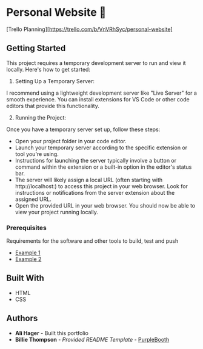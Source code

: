# Personal Website :partying_face:

[Trello Planning][https://trello.com/b/VnVRhSyc/personal-website]

## Getting Started

This project requires a temporary development server to run and view it locally. Here's how to get started:

1. Setting Up a Temporary Server:

I recommend using a lightweight development server like "Live Server" for a smooth experience. You can install extensions for VS Code or other code editors that provide this functionality.

2. Running the Project:

Once you have a temporary server set up, follow these steps:

- Open your project folder in your code editor.
- Launch your temporary server according to the specific extension or tool you're using.
- Instructions for launching the server typically involve a button or command within the extension or a built-in option in the editor's status bar.
- The server will likely assign a local URL (often starting with http://localhost:) to access this project in your web browser. Look for instructions or notifications from the server extension about the assigned URL.
- Open the provided URL in your web browser. You should now be able to view your project running locally.

### Prerequisites

Requirements for the software and other tools to build, test and push

- [Example 1](https://www.example.com)
- [Example 2](https://www.example.com)

## Built With

- HTML
- CSS

## Authors

- **Ali Hager** - Built this portfolio
- **Billie Thompson** - _Provided README Template_ -
  [PurpleBooth](https://github.com/PurpleBooth)

